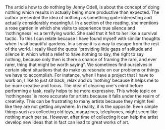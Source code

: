 The article how to do nothing by Jenny Odell, is about the concept of doing nothing which results in actually being more productive than expected. The author presented the idea of nothing as something quite interesting and actually considerably meaningful. In a section of the reading, she mentions a rose garden in which she visits to experience true silence and ‘nothingness’ vs a terrifying world. She said that it felt to her like a survival tactic. To this I can relate because I have found myself with similar thoughts when I visit beautiful gardens. In a sense it is a way to escape from the rest of the world. I really liked the quote “providing little gaps of solitude and silence in which what a relief to have nothing to say, the right to say nothing, because only then is there a chance of framing the rare, and ever rarer, thing that might be worth saying”. We sometimes find ourselves in certain silent situations that do make us resonate on our problems or things we have to accomplish. For instance, when I have a project that I have to work on, I like to just sit back, relax and do ‘nothing’ because it helps me to be more creative and focus. The idea of clearing one's mind before performing a task, really helps to be more expressive. 
This whole topic on ‘nothingness’ is more accurate for artists because it falls under the realm of creativity. This can be frustrating to many artists because they might feel like they are not getting anywhere. In reality, it is the opposite. Even simple things such as collecting old toys, magazines, telephones, might seem like nothing much per se. However, after time of collecting it can help the artist develop new ideas that in fact can lead to great works of art. 










